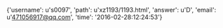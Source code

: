 {'username': u's0097', 'path': u'xz1193/1193.html', 'answer': u'D', 'email': u'471056917@qq.com', 'time': '2016-02-28:12:24:53'}
